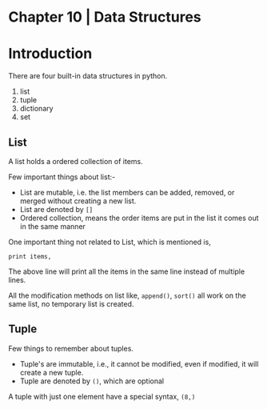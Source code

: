 # Chapter 10 | Data Structures #

# Introduction #
There are four built-in data structures in python.

1. list
2. tuple
3. dictionary
4. set

## List ##

A list holds a ordered collection of items.

Few important things about list:-

* List are mutable, i.e. the list members can be added, removed, or merged without creating a new list.
* List are denoted by `[]`
* Ordered collection, means the order items are put in the list it comes out in the same manner

One important thing not related to List, which is mentioned is,
````
print items,
````

The above line will print all the items in the same line instead of multiple lines.

All the modification methods on list like, `append()`, `sort()` all work on the same list, no temporary list is created.

## Tuple ##

Few things to remember about tuples.

* Tuple's are immutable, i.e., it cannot be modified, even if modified, it will create a new tuple.
* Tuple are denoted by `()`, which are optional

A tuple with just one element have a special syntax, `(8,)`
